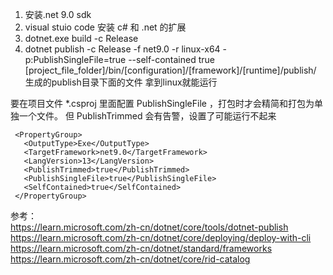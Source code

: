 1. 安装.net 9.0 sdk 
2. visual stuio code 安装 c# 和 .net 的扩展
3. dotnet.exe build -c Release
4. dotnet publish -c Release -f net9.0 -r linux-x64 -p:PublishSingleFile=true  --self-contained true
   [project_file_folder]/bin/[configuration]/[framework]/[runtime]/publish/   
   生成的publish目录下面的文件 拿到linux就能运行

要在项目文件 *.csproj  里面配置  PublishSingleFile ，打包时才会精简和打包为单独一个文件。
但 PublishTrimmed 会有告警，设置了可能运行不起来
 ```text
  <PropertyGroup>
    <OutputType>Exe</OutputType>
    <TargetFramework>net9.0</TargetFramework>
    <LangVersion>13</LangVersion>
    <PublishTrimmed>true</PublishTrimmed>
    <PublishSingleFile>true</PublishSingleFile>
    <SelfContained>true</SelfContained>
  </PropertyGroup>
````
   
参考：   
https://learn.microsoft.com/zh-cn/dotnet/core/tools/dotnet-publish   
https://learn.microsoft.com/zh-cn/dotnet/core/deploying/deploy-with-cli   
https://learn.microsoft.com/zh-cn/dotnet/standard/frameworks   
https://learn.microsoft.com/zh-cn/dotnet/core/rid-catalog   
